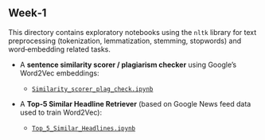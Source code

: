 ## Week‑1

This directory contains exploratory notebooks using the `nltk` library for text preprocessing (tokenization, lemmatization, stemming, stopwords) and word‑embedding related tasks.

- A **sentence similarity scorer / plagiarism checker** using Google’s Word2Vec embeddings:
  - [`Similarity_scorer_plag_check.ipynb`](Similarity_scorer_plag_check.ipynb)

- A **Top‑5 Similar Headline Retriever** (based on Google News feed data used to train Word2Vec):
  - [`Top_5_Similar_Headlines.ipynb`](Top_5_Similar_Headlines.ipynb)
